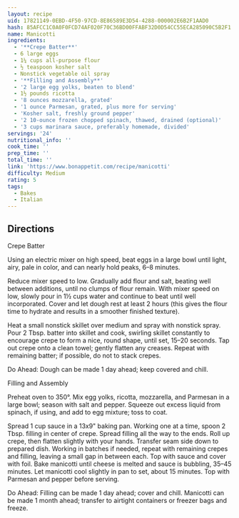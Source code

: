 ```yaml
---
layout: recipe
uid: 17821149-0EBD-4F50-97CD-8E86589E3D54-4288-000002E6B2F1AAD0
hash: 85AFCC1C0A0F0FCD74AF020F70C36BD00FFABF32D0D54CC55ECA285090C5B2F1
name: Manicotti
ingredients:
  - '**Crepe Batter**'
  - 6 large eggs
  - 1¼ cups all-purpose flour
  - ½ teaspoon kosher salt
  - Nonstick vegetable oil spray
  - '**Filling and Assembly**'
  - '2 large egg yolks, beaten to blend'
  - 1½ pounds ricotta
  - '8 ounces mozzarella, grated'
  - '1 ounce Parmesan, grated, plus more for serving'
  - 'Kosher salt, freshly ground pepper'
  - '2 10-ounce frozen chopped spinach, thawed, drained (optional)'
  - '3 cups marinara sauce, preferably homemade, divided'
servings: '24'
nutritional_info: ''
cook_time: ''
prep_time: ''
total_time: ''
link: 'https://www.bonappetit.com/recipe/manicotti'
difficulty: Medium
rating: 5
tags:
  - Bakes
  - Italian
---
```


## Directions

Crepe Batter

Using an electric mixer on high speed, beat eggs in a large bowl until light, airy, pale in color, and can nearly hold peaks, 6–8 minutes.

Reduce mixer speed to low. Gradually add flour and salt, beating well between additions, until no clumps of flour remain. With mixer speed on low, slowly pour in 1½ cups water and continue to beat until well incorporated. Cover and let dough rest at least 2 hours (this gives the flour time to hydrate and results in a smoother finished texture).

Heat a small nonstick skillet over medium and spray with nonstick spray. Pour 2 Tbsp. batter into skillet and cook, swirling skillet constantly to encourage crepe to form a nice, round shape, until set, 15–20 seconds. Tap out crepe onto a clean towel; gently flatten any creases. Repeat with remaining batter; if possible, do not to stack crepes.

Do Ahead: Dough can be made 1 day ahead; keep covered and chill.

Filling and Assembly

Preheat oven to 350°. Mix egg yolks, ricotta, mozzarella, and Parmesan in a large bowl; season with salt and pepper. Squeeze out excess liquid from spinach, if using, and add to egg mixture; toss to coat.

Spread 1 cup sauce in a 13x9" baking pan. Working one at a time, spoon 2 Tbsp. filling in center of crepe. Spread filling all the way to the ends. Roll up crepe, then flatten slightly with your hands. Transfer seam side down to prepared dish. Working in batches if needed, repeat with remaining crepes and filling, leaving a small gap in between each. Top with sauce and cover with foil. Bake manicotti until cheese is melted and sauce is bubbling, 35–45 minutes. Let manicotti cool slightly in pan to set, about 15 minutes. Top with Parmesan and pepper before serving.

Do Ahead: Filling can be made 1 day ahead; cover and chill. Manicotti can be made 1 month ahead; transfer to airtight containers or freezer bags and freeze.
